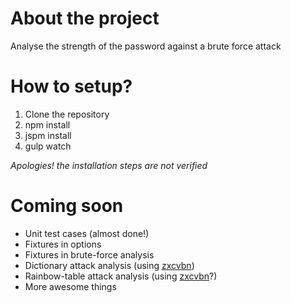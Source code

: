# About the project
Analyse the strength of the password against a brute force attack

# How to setup?

1. Clone the repository
2. npm install
3. jspm install
3. gulp watch

*Apologies! the installation steps are not verified*

# Coming soon
+ Unit test cases (almost done!)
+ Fixtures in options
+ Fixtures in brute-force analysis
+ Dictionary attack analysis (using [zxcvbn](https://github.com/dropbox/zxcvbn))
+ Rainbow-table attack analysis (using [zxcvbn](https://github.com/dropbox/zxcvbn)?)
+ More awesome things
